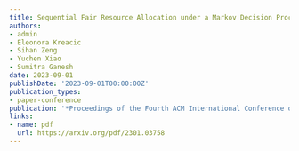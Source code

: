 ```yaml
---
title: Sequential Fair Resource Allocation under a Markov Decision Process Framework
authors:
- admin
- Eleonora Kreacic
- Sihan Zeng
- Yuchen Xiao
- Sumitra Ganesh
date: 2023-09-01
publishDate: '2023-09-01T00:00:00Z'
publication_types: 
- paper-conference
publication: '*Proceedings of the Fourth ACM International Conference on AI in Finance* (ICAIF 2023)'
links:
- name: pdf
  url: https://arxiv.org/pdf/2301.03758
---
```



